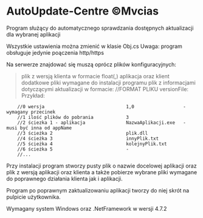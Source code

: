 # AutoUpdate-Centre ©Mvcias

Program służący do automatycznego sprawdzania dostępnych aktualizacji dla wybranej aplikacji

Wszystkie ustawienia można zmienić w klasie Obj.cs 
  Uwaga: program obsługuje jedynie poączenia http/https

Na serwerze znajdować się muszą oprócz plików konfiguracyjnych:
>plik z wersją klienta w formacie float(,)
>aplikacja oraz klient
>dodatkowe pliki wymagane do instalacji programu
>plik z informacjami dotyczącymi aktualizacji w formacie:
//FORMAT PLIKU versionFile:             Przykład:

        //0 wersja                              1,0                  - wymagany przecinek
        //1 ilość plików do pobrania            3         
        //2 ściezka 1 - aplikacja               NazwaAplikacji.exe   - musi być inna od appName
        //3 ścieżka 2                           plik.dll
        //4 ścieżka 3                           innyPlik.txt
        //5 ścieżka 4                           kolejnyPlik.txt
        //6 ścieżka 5                           -
        //...

Przy instalacji program stworzy pusty plik o nazwie docelowej aplikacji oraz plik z wersją aplikacji oraz klienta
a także pobierze wybrane pliki wymagane do poprawnego działania klienta jak i aplikacji.

Program po poprawnym zaktualizowaniu aplikacji tworzy do niej skrót na pulpicie użytkownika.

Wymagany system Windows oraz .NetFramework w wersji 4.7.2
